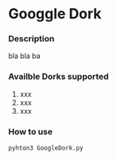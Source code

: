 # Googgle Dork

### Description
bla bla ba

### Availble Dorks supported
1. xxx
2. xxx
3. xxx


### How to use
```
pyhton3 GoogleDork.py
```